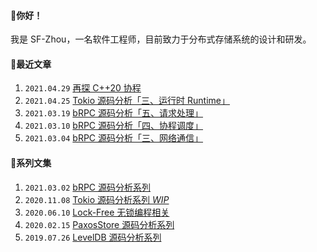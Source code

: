 #### 👋你好！
我是 SF-Zhou，一名软件工程师，目前致力于分布式存储系统的设计和研发。

#### 📝最近文章
1. `2021.04.29` [再探 C++20 协程](https://sf-zhou.github.io/coroutine/cpp_20_explore_coroutines.html)
1. `2021.04.25` [Tokio 源码分析「三、运行时 Runtime」](https://sf-zhou.github.io/tokio/tokio_03_runtime.html)
1. `2021.03.19` [bRPC 源码分析「五、请求处理」](https://sf-zhou.github.io/brpc/brpc_05_request.html)
1. `2021.03.10` [bRPC 源码分析「四、协程调度」](https://sf-zhou.github.io/brpc/brpc_04_schedule.html)
1. `2021.03.04` [bRPC 源码分析「三、网络通信」](https://sf-zhou.github.io/brpc/brpc_03_socket.html)

#### 📘系列文集
1. `2021.03.02` [bRPC 源码分析系列](https://sf-zhou.github.io/#/bRPC)
1. `2020.11.08` [Tokio 源码分析系列 *WIP*](https://sf-zhou.github.io/#/Tokio)
1. `2020.06.10` [Lock-Free 无锁编程相关](https://sf-zhou.github.io/#/Lock-Free)
1. `2020.02.15` [PaxosStore 源码分析系列](https://sf-zhou.github.io/#/Paxos)
1. `2019.07.26` [LevelDB 源码分析系列](https://sf-zhou.github.io/#/LevelDB)
